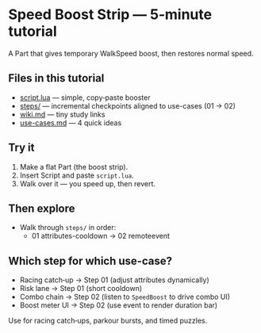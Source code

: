 # Speed Boost Strip — 5‑minute tutorial

A Part that gives temporary WalkSpeed boost, then restores normal speed.

## Files in this tutorial

- [script.lua](script.lua) — simple, copy‑paste booster
- [steps/](steps) — incremental checkpoints aligned to use-cases (01 → 02)
- [wiki.md](wiki.md) — tiny study links
- [use-cases.md](use-cases.md) — 4 quick ideas

## Try it

1) Make a flat Part (the boost strip).
2) Insert Script and paste `script.lua`.
3) Walk over it — you speed up, then revert.

## Then explore

- Walk through `steps/` in order:
  - 01 attributes-cooldown → 02 remoteevent

## Which step for which use-case?
- Racing catch‑up → Step 01 (adjust attributes dynamically)
- Risk lane → Step 01 (short cooldown)
- Combo chain → Step 02 (listen to `SpeedBoost` to drive combo UI)
- Boost meter UI → Step 02 (use event to render duration bar)

Use for racing catch‑ups, parkour bursts, and timed puzzles.